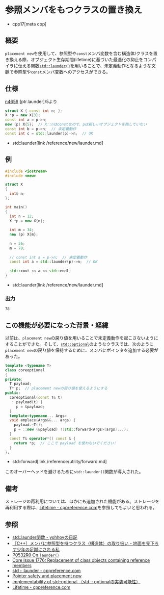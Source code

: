 # 参照メンバをもつクラスの置き換え
* cpp17[meta cpp]

## 概要
`placement new`を使用して、参照型や`const`メンバ変数を含む構造体/クラスを置き換える際、オブジェクト生存期間(lifetime)に基づいた最適化の抑止をコンパイラに伝える関数[`std::launder()`](/reference/new/launder.md)を用いることで、未定義動作となるような文脈で参照型や`const`メンバ変数へのアクセスができる。

## 仕様
[n4659](http://www.open-std.org/jtc1/sc22/wg21/docs/papers/2017/n4659.pdf) [ptr.launder]/5より

```cpp
struct X { const int n; };
X *p = new X{3};
const int a = p->n;
new (p) X{5};  // X::nはconstなので、pは新しいオブジェクトを指していない
const int b = p->n;  // 未定義動作
const int c = std::launder(p)->n;  // OK
```
* std::launder[link /reference/new/launder.md]

## 例
```cpp example
#include <iostream>
#include <new>

struct X 
{
  int& n;
};

int main()
{
  int n = 12;
  X *p = new X{n};
    
  int m = 34;
  new (p) X{m};
    
  n = 56;
  m = 78;
  
  // const int a = p->n;  // 未定義動作
  const int a = std::launder(p)->n;  // OK
    
  std::cout << a << std::endl;
}
```
* std::launder[link /reference/new/launder.md]

### 出力
```
78
```

## この機能が必要になった背景・経緯
以前は、`placement new`の戻り値を用いることで未定義動作を起こさないようにすることができた。そして、[`std::optional`](/reference/optional/optional.md)のようなクラスでは、次のように`placement new`の戻り値を保持するために、メンバにポインタを追加する必要があった。

```cpp
template <typename T> 
class coreoptional
{
private:
  T payload;
  T* p;  // placement newの戻り値を使えるようにする
public:
  coreoptional(const T& t)
   : payload(t) {
     p = &payload;
  }
  template<typename... Args>
  void emplace(Args&&... args) {
    payload.~T();
    p = ::new (&payload) T(std::forward<Args>(args)...);
  }
  const T& operator*() const & {
    return *p;  // ここで payload を使わないでください!
  }
};
```
* std::forward[link /reference/utility/forward.md]

このオーバーヘッドを避けるために`std::launder()`関数が導入された。

## 備考
ストレージの再利用については、ほかにも追加された機能がある。ストレージを再利用する際は、[Lifetime - cppreference.com](https://en.cppreference.com/w/cpp/language/lifetime)を参照してもよいと思われる。

## 参照
- [std::launder関数 - yohhoyの日記](http://d.hatena.ne.jp/yohhoy/20170817/p1)
- [［C++］メンバに参照型を持つクラス（構造体）の取り扱い - 地面を見下ろす少年の足蹴にされる私](https://onihusube.hatenablog.com/entry/2018/10/23/010840)
- [P0532R0 On `launder()`](http://www.open-std.org/jtc1/sc22/wg21/docs/papers/2017/p0532r0.pdf)
- [Core Issue 1776: Replacement of class objects containing reference members](http://www.open-std.org/jtc1/sc22/wg21/docs/papers/2016/p0137r1.html)
- [ std :: launder  -  cppreference.com ](https://translate.googleusercontent.com/translate_c?depth=1&hl=ja&rurl=translate.google.com&sl=en&sp=nmt4&tl=ja&u=https://en.cppreference.com/w/cpp/utility/launder&xid=17259,15700021,15700124,15700186,15700191,15700201,15700237,15700242,15700248&usg=ALkJrhhMzC3zGFnlq6UBLNSPrRqUFR4OFA)
- [Pointer safety and placement new](http://www.open-std.org/jtc1/sc22/wg21/docs/papers/2014/n4303.html)
- [Implementability of std::optional （std :: optionalの実装可能性） ](https://groups.google.com/a/isocpp.org/forum/#!msg/std-proposals/93ebFsxCjvQ/Q5LUnO8339wJ)
- [Lifetime - cppreference.com](https://en.cppreference.com/w/cpp/language/lifetime)

